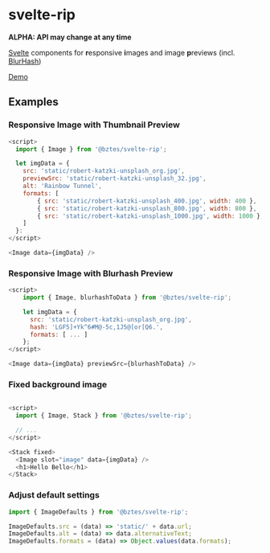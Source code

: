 # svelte-rip

**ALPHA: API may change at any time**

[Svelte][svelte] components for **r**esponsive **i**mages and image **p**reviews (incl. [BlurHash][blurhash])

[Demo](https://bztes.github.io/svelte-rip/)

## Examples

### Responsive Image with Thumbnail Preview

```js
<script>
  import { Image } from '@bztes/svelte-rip';

  let imgData = {
    src: 'static/robert-katzki-unsplash_org.jpg',
    previewSrc: 'static/robert-katzki-unsplash_32.jpg',
    alt: 'Rainbow Tunnel',
    formats: [
        { src: 'static/robert-katzki-unsplash_400.jpg', width: 400 },
        { src: 'static/robert-katzki-unsplash_800.jpg', width: 800 },
        { src: 'static/robert-katzki-unsplash_1000.jpg', width: 1000 },
    ]
  }:
</script>

<Image data={imgData} />
```

### Responsive Image with Blurhash Preview

```js
<script>
    import { Image, blurhashToData } from '@bztes/svelte-rip';

    let imgData = {
      src: 'static/robert-katzki-unsplash_org.jpg',
      hash: 'LGF5]+Yk^6#M@-5c,1J5@[or[Q6.',
      formats: [ ... ]
    };
</script>

<Image data={imgData} previewSrc={blurhashToData} />
```

### Fixed background image

```js

<script>
  import { Image, Stack } from '@bztes/svelte-rip';

  // ...
</script>

<Stack fixed>
  <Image slot="image" data={imgData} />
  <h1>Hello Bello</h1>
</Stack>
```

### Adjust default settings

```js
import { ImageDefaults } from '@bztes/svelte-rip';

ImageDefaults.src = (data) => 'static/' + data.url;
ImageDefaults.alt = (data) => data.alternativeText;
ImageDefaults.formats = (data) => Object.values(data.formats);
```

[svelte]: https://github.com/sveltejs/svelte
[blurhash]: https://github.com/woltapp/blurhash

